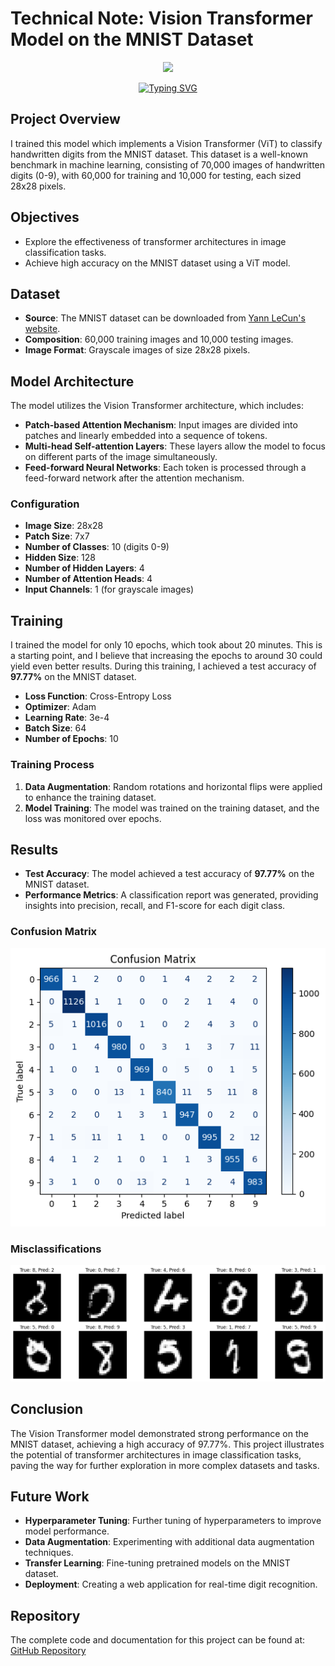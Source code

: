 # Technical Note: Vision Transformer Model on the MNIST Dataset

<div align="center">
<img src="https://capsule-render.vercel.app/api?type=waving&height=300&text=Vision+Transformer+on+MNIST&color=0:00A3E0,50:00BFFF,100:00CFFF&fontColor=ffffff&fontSize=60&desc=Machine+Learning+Project&descAlignY=65&animation=fadeIn">

<a href="https://git.io/typing-svg"><img src="https://readme-typing-svg.herokuapp.com?font=Montserrat&weight=600&duration=4002&pause=1000&color=00A3E0&width=435&separator=%3C&lines=Exploring+the+Power+of+Vision+Transformers+in+Image+Classification;Harnessing+the+Kaggle+Dataset+for+Machine+Learning;Join+me+on+this+exciting+journey!" alt="Typing SVG" /></a>
</div>

## Project Overview

I trained this model which implements a Vision Transformer (ViT) to classify handwritten digits from the MNIST dataset. This dataset is a well-known benchmark in machine learning, consisting of 70,000 images of handwritten digits (0-9), with 60,000 for training and 10,000 for testing, each sized 28x28 pixels.

## Objectives
- Explore the effectiveness of transformer architectures in image classification tasks.
- Achieve high accuracy on the MNIST dataset using a ViT model.

## Dataset
- **Source**: The MNIST dataset can be downloaded from [Yann LeCun's website](http://yann.lecun.com/exdb/mnist/).
- **Composition**: 60,000 training images and 10,000 testing images.
- **Image Format**: Grayscale images of size 28x28 pixels.

## Model Architecture
The model utilizes the Vision Transformer architecture, which includes:
- **Patch-based Attention Mechanism**: Input images are divided into patches and linearly embedded into a sequence of tokens.
- **Multi-head Self-attention Layers**: These layers allow the model to focus on different parts of the image simultaneously.
- **Feed-forward Neural Networks**: Each token is processed through a feed-forward network after the attention mechanism.

### Configuration
- **Image Size**: 28x28
- **Patch Size**: 7x7
- **Number of Classes**: 10 (digits 0-9)
- **Hidden Size**: 128
- **Number of Hidden Layers**: 4
- **Number of Attention Heads**: 4
- **Input Channels**: 1 (for grayscale images)

## Training
I trained the model for only 10 epochs, which took about 20 minutes. This is a starting point, and I believe that increasing the epochs to around 30 could yield even better results. During this training, I achieved a test accuracy of **97.77%** on the MNIST dataset.

- **Loss Function**: Cross-Entropy Loss
- **Optimizer**: Adam
- **Learning Rate**: 3e-4
- **Batch Size**: 64
- **Number of Epochs**: 10

### Training Process
1. **Data Augmentation**: Random rotations and horizontal flips were applied to enhance the training dataset.
2. **Model Training**: The model was trained on the training dataset, and the loss was monitored over epochs.

## Results
- **Test Accuracy**: The model achieved a test accuracy of **97.77%** on the MNIST dataset.
- **Performance Metrics**: A classification report was generated, providing insights into precision, recall, and F1-score for each digit class.

### Confusion Matrix
![Confusion Matrix](media/Confusion%20Matrix.png)

### Misclassifications
![Misclassifications](media/Misclassifications.png)

## Conclusion
The Vision Transformer model demonstrated strong performance on the MNIST dataset, achieving a high accuracy of 97.77%. This project illustrates the potential of transformer architectures in image classification tasks, paving the way for further exploration in more complex datasets and tasks.

## Future Work
- **Hyperparameter Tuning**: Further tuning of hyperparameters to improve model performance.
- **Data Augmentation**: Experimenting with additional data augmentation techniques.
- **Transfer Learning**: Fine-tuning pretrained models on the MNIST dataset.
- **Deployment**: Creating a web application for real-time digit recognition.

## Repository
The complete code and documentation for this project can be found at: [GitHub Repository](https://github.com/chama-x/ViT-model-on-the-MNIST-dataset)
